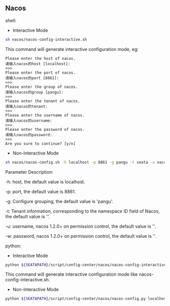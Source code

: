 ## Nacos

shell:

- Interactive Mode

```bash
sh nacos/nacos-config-interactive.sh
```

This command will generate interactive configuration mode, eg:

```
Please enter the host of nacos.
请输入nacos的host [localhost]:
>>>
Please enter the port of nacos.
请输入nacos的port [8861]:
>>>
Please enter the group of nacos.
请输入nacos的group [pangu]:
>>>
Please enter the tenant of nacos.
请输入nacos的tenant:
>>>
Please enter the username of nacos.
请输入nacos的username:
>>>
Please enter the password of nacos.
请输入nacos的password:
>>>
Are you sure to continue? [y/n]
```

- Non-Interactive Mode

```bash
sh nacos/nacos-config.sh -h localhost -p 8861 -g pangu -t seata -u nacos -w nacos
```

Parameter Description:

-h: host, the default value is localhost.

-p: port, the default value is 8861.

-g: Configure grouping, the default value is 'pangu'.

-t: Tenant information, corresponding to the namespace ID field of Nacos, the default value is ''.

-u: username, nacos 1.2.0+ on permission control, the default value is ''.

-w: password, nacos 1.2.0+ on permission control, the default value is ''.

python:

- Interactive Mode


```bash
python ${SEATAPATH}/script/config-center/nacos/nacos-config-interactive.py
```

This command will generate interactive configuration mode like nacos-config-interactive.sh.

- Non-Interactive Mode


```bash
python ${SEATAPATH}/script/config-center/nacos/nacos-config.py localhost:8861
```